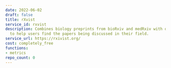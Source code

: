 ```yaml
---
date: 2022-06-02
draft: false
title: rXvist
service_id: rxvist
description: Combines biology preprints from bioRxiv and medRxiv with data from Twitter
  to help users find the papers being discussed in their field.
service_url: https://rxivist.org/
cost: completely_free
functions:
- metrics
repo_count: 0
---
```



